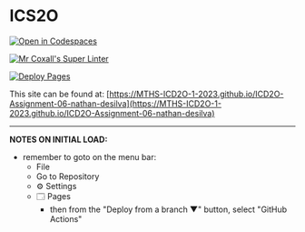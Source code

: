 # ICS2O

[![Open in Codespaces](https://classroom.github.com/assets/launch-codespace-7f7980b617ed060a017424585567c406b6ee15c891e84e1186181d67ecf80aa0.svg)](https://classroom.github.com/open-in-codespaces?assignment_repo_id=15232102)

[![Mr Coxall's Super Linter](https://github.com/MTHS-ICD2O-1-2023/ICD2O-Assignment-06-nathan-desilva/workflows/Mr%20Coxall's%20Super%20Linter/badge.svg)](https://github.com/MTHS-ICD2O-1-2023/ICD2O-Assignment-06-nathan-desilva/actions)

[![Deploy Pages](https://github.com/MTHS-ICD2O-1-2023/ICD2O-Assignment-06-nathan-desilva/workflows/Deploy%20Pages/badge.svg)](https://github.com/MTHS-ICD2O-1-2023/ICD2O-Assignment-06-nathan-desilva/actions)

This site can be found at: [https://MTHS-ICD2O-1-2023.github.io/ICD2O-Assignment-06-nathan-desilva](https://MTHS-ICD2O-1-2023.github.io/ICD2O-Assignment-06-nathan-desilva)

---

**NOTES ON INITIAL LOAD:**
- remember to goto on the menu bar:
  - File
  - Go to Repository
  - ⚙ Settings
  - 🗔 Pages
    - then from the "Deploy from a branch ▼" button, select "GitHub Actions"
